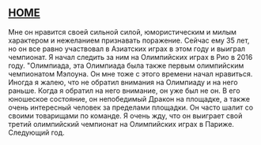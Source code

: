 ## [HOME](../README.md)
Мне он нравится своей сильной силой, юмористическим и милым характером и нежеланием признавать поражение. Сейчас ему 35 лет, но он все равно участвовал в Азиатских играх в этом году и выиграл чемпионат. Я начал следить за ним на Олимпийских играх в Рио в 2016 году. "Олимпиада, эта Олимпиада была также первым олимпийским чемпионатом Мэлоуна. Он мне тоже с этого времени начал нравиться. Иногда я жалею, что не обратил внимания на Олимпиаду и на него раньше. Когда я обратил на него внимание, он уже был не он. В его юношеское состояние, он непобедимый Дракон на площадке, а также очень интересный человек за пределами площадки. Он часто шалит со своими товарищами по команде. Я очень жду, что он выиграет свой третий олимпийский чемпионат на Олимпийских играх в Париже. Следующий год.
